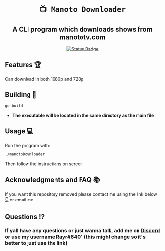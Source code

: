 <div align="center">
  
# `📺 Manoto Downloader`
## **A CLI program which downloads shows from manototv.com**

[![Status Badge](https://github.com/Rayrsn/manotoDownloader/actions/workflows/build.yml/badge.svg)](https://github.com/Rayrsn/manotoDownloader/actions/workflows/build.yml)
</div>

## Features 🏆
Can download in both 1080p and 720p


## Building 🔨
```bash
go build
```
* **The executable will be located in the same directory as the main file**

## Usage 💻
Run the program with:
```bash
./manotoDownloader
```
Then follow the instructions on screen


## Acknowledgments and FAQ 📚
If you want this repository removed please contact me using the link below [👇](#questions-%EF%B8%8F) or email me

## Questions ⁉️
### If yall have any questions or just wanna talk, add me on [Discord](https://rayr.ml/LinkInBio) or use my username Rayr#6401 (this might change so it's better to just use the link)

